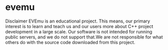 evemu
=====
Disclaimer
EVEmu is an educational project. This means, our primary interest is to learn and teach us and our users more about
C++ project development in a large scale. Our software is not intended for running public servers,
and we do not support that.We are not responsible for what others do with the source code downloaded from this project.
